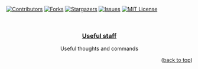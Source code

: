 <div id="top"></div>
<!--
*** Thanks for checking out the Best-README-Template. If you have a suggestion
*** that would make this better, please fork the repo and create a pull request
*** or simply open an issue with the tag "enhancement".
*** Don't forget to give the project a star!
*** Thanks again! Now go create something AMAZING! :D
-->



<!-- PROJECT SHIELDS -->
<!--
*** I'm using markdown "reference style" links for readability.
*** Reference links are enclosed in brackets [ ] instead of parentheses ( ).
*** See the bottom of this document for the declaration of the reference variables
*** for contributors-url, forks-url, etc. This is an optional, concise syntax you may use.
*** https://www.markdownguide.org/basic-syntax/#reference-style-links
-->
[![Contributors][contributors-shield]][contributors-url]
[![Forks][forks-shield]][forks-url]
[![Stargazers][stars-shield]][stars-url]
[![Issues][issues-shield]][issues-url]
[![MIT License][license-shield]][license-url]




<!-- PROJECT LOGO -->
<br />
<div align="center">
  <a href="https://github.com/skindud/zabbix-telegram-notification">
  <h3 align="center">Useful staff</h3>
  </a>
  <p align="center">
    Useful thoughts and commands
  </p>
</div>


<p align="right">(<a href="#top">back to top</a>)</p>

<!-- MARKDOWN LINKS & IMAGES -->
<!-- https://www.markdownguide.org/basic-syntax/#reference-style-links -->
[contributors-shield]: https://img.shields.io/github/contributors/skindud/useful.svg?style=for-the-badge
[contributors-url]: https://github.com/skindud/useful/graphs/contributors
[forks-shield]: https://img.shields.io/github/forks/skindud/useful.svg?style=for-the-badge
[forks-url]: https://github.com/skindud/useful/network/members
[stars-shield]: https://img.shields.io/github/stars/skindud/useful.svg?style=for-the-badge
[stars-url]: https://github.com/skindud/useful/stargazers
[issues-shield]: https://img.shields.io/github/issues/skindud/useful.svg?style=for-the-badge
[issues-url]: https://github.com/skindud/useful/issues
[license-shield]: https://img.shields.io/github/license/skindud/useful.svg?style=for-the-badge
[license-url]: https://github.com/skindud/useful/blob/master/LICENSE.txt
